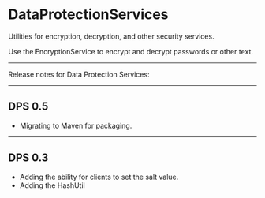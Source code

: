 DataProtectionServices
======================

Utilities for encryption, decryption, and other security services.

Use the EncryptionService to encrypt and decrypt passwords or other text.

----------------------------------------
Release notes for Data Protection Services:

----------------------------------------
DPS 0.5
----------------------------------------
- Migrating to Maven for packaging.

----------------------------------------
DPS 0.3
----------------------------------------
- Adding the ability for clients to set the salt value. 
- Adding the HashUtil 
